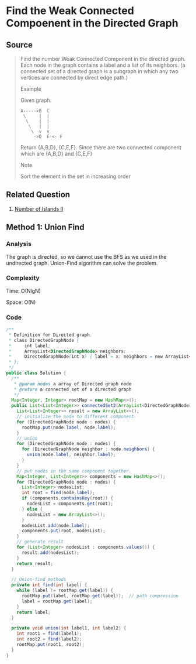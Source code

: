 # Find the Weak Connected Compoenent in the Directed Graph
## Source
> Find the number Weak Connected Component in the directed graph. Each node in the graph contains a label and a list of its neighbors. (a connected set of a directed graph is a subgraph in which any two vertices are connected by direct edge path.)
>
> Example
>
> Given graph:
>
>     A----->B  C
>      \     |  | 
>       \    |  |
>        \   |  |
>         \  v  v
>          ->D  E <- F
>
> Return {A,B,D}, {C,E,F}. Since there are two connected component which are {A,B,D} and {C,E,F}
>
> Note
>
> Sort the element in the set in increasing order

## Related Question
1. [Number of Islands II](http://wxx5433.github.io/number-of-islands.html)

## Method 1: Union Find
### Analysis
The graph is directed, so we cannot use the BFS as we used in the undirected graph. Union-Find algorithm can solve the problem. 

### Complexity
Time: O(NlgN)

Space: O(N)

### Code
```java
/**
 * Definition for Directed graph.
 * class DirectedGraphNode {
 *     int label;
 *     ArrayList<DirectedGraphNode> neighbors;
 *     DirectedGraphNode(int x) { label = x; neighbors = new ArrayList<DirectedGraphNode>(); }
 * };
 */
public class Solution {
  /**
   * @param nodes a array of Directed graph node
   * @return a connected set of a directed graph
   */
  Map<Integer, Integer> rootMap = new HashMap<>();
  public List<List<Integer>> connectedSet2(ArrayList<DirectedGraphNode> nodes) {
    List<List<Integer>> result = new ArrayList<>();
    // initialize the node to different component.
    for (DirectedGraphNode node : nodes) {
      rootMap.put(node.label, node.label);
    }
    // union
    for (DirectedGraphNode node : nodes) {
      for (DirectedGraphNode neighbor : node.neighbors) {
        union(node.label, neighbor.label);
      }
    }
    // put nodes in the same component together.
    Map<Integer, List<Integer>> components = new HashMap<>();
    for (DirectedGraphNode node : nodes) {
      List<Integer> nodesList;
      int root = find(node.label);
      if (components.containsKey(root)) {
        nodesList = components.get(root);
      } else {
        nodesList = new ArrayList<>();
      }
      nodesList.add(node.label);
      components.put(root, nodesList);
    }
    // generate result
    for (List<Integer> nodesList : components.values()) {
      result.add(nodesList);
    }
    return result;
  }

  // Union-find methods
  private int find(int label) {
    while (label != rootMap.get(label)) {
      rootMap.put(label, rootMap.get(label));  // path compression
      label = rootMap.get(label);
    }
    return label;
  }

  private void union(int label1, int label2) {
    int root1 = find(label1);
    int root2 = find(label2);
    rootMap.put(root1, root2);
  }
}
```
